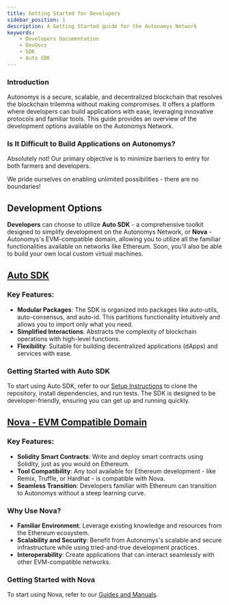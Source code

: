 ```yaml
---
title: Getting Started for Developers
sidebar_position: 1
description: A Getting Started guide for the Autonomys Network
keywords:
    - Developers Documentation
    - DevDocs
    - SDK
    - Auto SDK
---
```


### Introduction
Autonomys is a secure, scalable, and decentralized blockchain that resolves the blockchain trilemma without making compromises. It offers a platform where developers can build applications with ease, leveraging innovative protocols and familiar tools. This guide provides an overview of the development options available on the Autonomys Network.

### Is It Difficult to Build Applications on Autonomys?

Absolutely not! Our primary objective is to minimize barriers to entry for both farmers and developers.

We pride ourselves on enabling unlimited possibilities - there are no boundaries!

## Development Options

**Developers** can choose to utilize **Auto SDK** - a comprehensive toolkit designed to simplify development on the Autonomys Network, or **Nova** - Autonomys's EVM-compatible domain, allowing you to utilize all the familiar functionalities available on networks like Ethereum. Soon, you'll also be able to build your own local custom virtual machines.

## [Auto SDK](/docs/develop/auto_sdk/intro)

### Key Features:
- **Modular Packages**: The SDK is organized into packages like auto-utils, auto-consensus, and auto-id. This partitions functionality intuitively and allows you to import only what you need.
- **Simplified Interactions**: Abstracts the complexity of blockchain operations with high-level functions.
- **Flexibility**: Suitable for building decentralized applications (dApps) and services with ease.

### Getting Started with Auto SDK
To start using Auto SDK, refer to our [Setup Instructions](/docs/develop/auto_sdk/intro.md) to clone the repository, install dependencies, and run tests. The SDK is designed to be developer-friendly, ensuring you can get up and running quickly.

## [Nova - EVM Compatible Domain](/docs/develop/nova/quick_start)

### Key Features:
- **Solidity Smart Contracts**: Write and deploy smart contracts using Solidity, just as you would on Ethereum.
- **Tool Compatibility**: Any tool available for Ethereum development - like Remix, Truffle, or Hardhat - is compatible with Nova.
- **Seamless Transition**: Developers familiar with Ethereum can transition to Autonomys without a steep learning curve.

### Why Use Nova?
- **Familiar Environment**: Leverage existing knowledge and resources from the Ethereum ecosystem.
- **Scalability and Security**: Benefit from Autonomys's scalable and secure infrastructure while using tried-and-true development practices.
- **Interoperability**: Create applications that can interact seamlessly with other EVM-compatible networks.

### Getting Started with Nova
To start using Nova, refer to our [Guides and Manuals](/docs/develop/nova/quick_start.md).